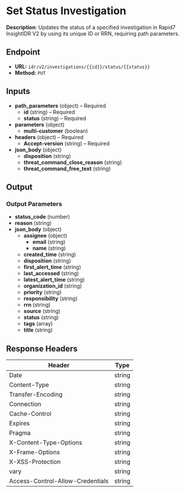 # Set Status Investigation

**Description**: Updates the status of a specified investigation in Rapid7 InsightIDR V2 by using its unique ID or RRN, requiring path parameters.

## Endpoint

- **URL:** `idr/v2/investigations/{{id}}/status/{{status}}`
- **Method:** `PUT`
## Inputs

- **path_parameters** (object) – Required
  - **id** (string) – Required
  - **status** (string) – Required
- **parameters** (object)
  - **multi-customer** (boolean)
- **headers** (object) – Required
  - **Accept-version** (string) – Required
- **json_body** (object)
  - **disposition** (string)
  - **threat_command_close_reason** (string)
  - **threat_command_free_text** (string)
## Output

### Output Parameters

- **status_code** (number)
- **reason** (string)
- **json_body** (object)
  - **assignee** (object)
    - **email** (string)
    - **name** (string)
  - **created_time** (string)
  - **disposition** (string)
  - **first_alert_time** (string)
  - **last_accessed** (string)
  - **latest_alert_time** (string)
  - **organization_id** (string)
  - **priority** (string)
  - **responsibility** (string)
  - **rrn** (string)
  - **source** (string)
  - **status** (string)
  - **tags** (array)
  - **title** (string)
## Response Headers

| Header | Type |
|--------|------|
| Date | string |
| Content-Type | string |
| Transfer-Encoding | string |
| Connection | string |
| Cache-Control | string |
| Expires | string |
| Pragma | string |
| X-Content-Type-Options | string |
| X-Frame-Options | string |
| X-XSS-Protection | string |
| vary | string |
| Access-Control-Allow-Credentials | string |